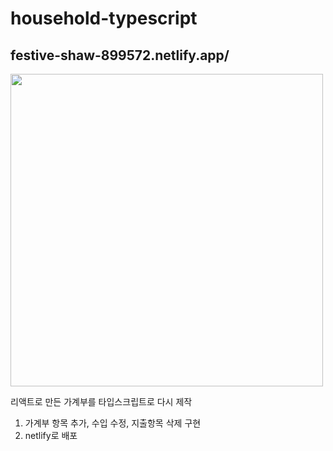 # household-typescript
## festive-shaw-899572.netlify.app/
<img src="https://user-images.githubusercontent.com/68722179/146308855-3da138c5-caee-4a21-a627-e74b72d4884c.png" width="500" />

리액트로 만든 가계부를 타입스크립트로 다시 제작

1. 가계부 항목 추가, 수입 수정, 지출항목 삭제 구현
2. netlify로 배포
